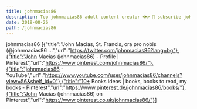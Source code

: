 ```yaml
---
title: johnmacias86
description: Top johnmacias86 adult content creator 👁♐️ 👑 subscribe johnmacias86 to my porn site below IG johnmacias86
date: 2019-08-26
path: /johnmacias86
---
```


johnmacias86
[{"title":"John Macias, St. Francis, ora pro nobis (@johnmacias86 ...","url":"https://twitter.com/johnmacias86?lang=bg"},{"title":"John Macias (johnmacias86) - Profile | Pinterest","url":"https://www.pinterest.com/johnmacias86/"},{"title":"johnmacias86 - YouTube","url":"https://www.youtube.com/user/johnmacias86/channels?view=56&shelf_id=0"},{"title":"10+ Books ideas | books, books to read, my books - Pinterest","url":"https://www.pinterest.de/johnmacias86/books/"},{"title":"John Macias (johnmacias86) on Pinterest","url":"https://www.pinterest.co.uk/johnmacias86/"}]

